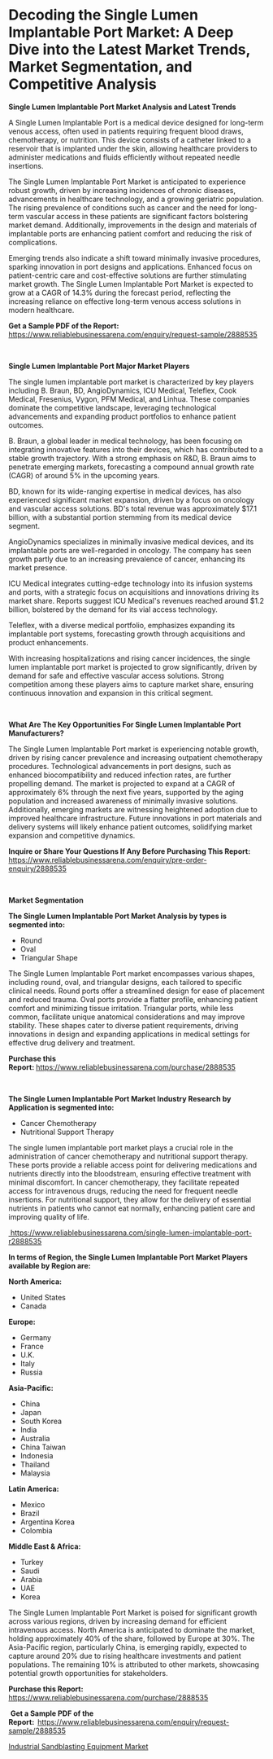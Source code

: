 <p><h1>Decoding the Single Lumen Implantable Port Market: A Deep Dive into the Latest Market Trends, Market Segmentation, and Competitive Analysis</h1></p><p><strong>Single Lumen Implantable Port Market Analysis and Latest Trends</strong></p>
<p><p>A Single Lumen Implantable Port is a medical device designed for long-term venous access, often used in patients requiring frequent blood draws, chemotherapy, or nutrition. This device consists of a catheter linked to a reservoir that is implanted under the skin, allowing healthcare providers to administer medications and fluids efficiently without repeated needle insertions.</p><p>The Single Lumen Implantable Port Market is anticipated to experience robust growth, driven by increasing incidences of chronic diseases, advancements in healthcare technology, and a growing geriatric population. The rising prevalence of conditions such as cancer and the need for long-term vascular access in these patients are significant factors bolstering market demand. Additionally, improvements in the design and materials of implantable ports are enhancing patient comfort and reducing the risk of complications.</p><p>Emerging trends also indicate a shift toward minimally invasive procedures, sparking innovation in port designs and applications. Enhanced focus on patient-centric care and cost-effective solutions are further stimulating market growth. The Single Lumen Implantable Port Market is expected to grow at a CAGR of 14.3% during the forecast period, reflecting the increasing reliance on effective long-term venous access solutions in modern healthcare.</p></p>
<p><strong>Get a Sample PDF of the Report:&nbsp;</strong> <a href="https://www.reliablebusinessarena.com/enquiry/request-sample/2888535?utm_campaign=3344&utm_medium=2&utm_source=Github&utm_content=ia&utm_term=14032025&utm_id=single-lumen-implantable-port">https://www.reliablebusinessarena.com/enquiry/request-sample/2888535</a></p>
<p>&nbsp;</p>
<p><strong>Single Lumen Implantable Port Major Market Players</strong></p>
<p><p>The single lumen implantable port market is characterized by key players including B. Braun, BD, AngioDynamics, ICU Medical, Teleflex, Cook Medical, Fresenius, Vygon, PFM Medical, and Linhua. These companies dominate the competitive landscape, leveraging technological advancements and expanding product portfolios to enhance patient outcomes.</p><p>B. Braun, a global leader in medical technology, has been focusing on integrating innovative features into their devices, which has contributed to a stable growth trajectory. With a strong emphasis on R&D, B. Braun aims to penetrate emerging markets, forecasting a compound annual growth rate (CAGR) of around 5% in the upcoming years.</p><p>BD, known for its wide-ranging expertise in medical devices, has also experienced significant market expansion, driven by a focus on oncology and vascular access solutions. BD's total revenue was approximately $17.1 billion, with a substantial portion stemming from its medical device segment.</p><p>AngioDynamics specializes in minimally invasive medical devices, and its implantable ports are well-regarded in oncology. The company has seen growth partly due to an increasing prevalence of cancer, enhancing its market presence.</p><p>ICU Medical integrates cutting-edge technology into its infusion systems and ports, with a strategic focus on acquisitions and innovations driving its market share. Reports suggest ICU Medical's revenues reached around $1.2 billion, bolstered by the demand for its vial access technology.</p><p>Teleflex, with a diverse medical portfolio, emphasizes expanding its implantable port systems, forecasting growth through acquisitions and product enhancements.</p><p>With increasing hospitalizations and rising cancer incidences, the single lumen implantable port market is projected to grow significantly, driven by demand for safe and effective vascular access solutions. Strong competition among these players aims to capture market share, ensuring continuous innovation and expansion in this critical segment.</p></p>
<p>&nbsp;</p>
<p><strong>What Are The Key Opportunities For Single Lumen Implantable Port Manufacturers?</strong></p>
<p><p>The Single Lumen Implantable Port market is experiencing notable growth, driven by rising cancer prevalence and increasing outpatient chemotherapy procedures. Technological advancements in port designs, such as enhanced biocompatibility and reduced infection rates, are further propelling demand. The market is projected to expand at a CAGR of approximately 6% through the next five years, supported by the aging population and increased awareness of minimally invasive solutions. Additionally, emerging markets are witnessing heightened adoption due to improved healthcare infrastructure. Future innovations in port materials and delivery systems will likely enhance patient outcomes, solidifying market expansion and competitive dynamics.</p></p>
<p><strong>Inquire or Share Your Questions If Any Before Purchasing This Report:</strong> <a href="https://www.reliablebusinessarena.com/enquiry/pre-order-enquiry/2888535?utm_campaign=3344&utm_medium=2&utm_source=Github&utm_content=ia&utm_term=14032025&utm_id=single-lumen-implantable-port">https://www.reliablebusinessarena.com/enquiry/pre-order-enquiry/2888535</a></p>
<p>&nbsp;</p>
<p><strong>Market Segmentation</strong></p>
<p><strong>The Single Lumen Implantable Port Market Analysis by types is segmented into:</strong></p>
<p><ul><li>Round</li><li>Oval</li><li>Triangular Shape</li></ul></p>
<p><p>The Single Lumen Implantable Port market encompasses various shapes, including round, oval, and triangular designs, each tailored to specific clinical needs. Round ports offer a streamlined design for ease of placement and reduced trauma. Oval ports provide a flatter profile, enhancing patient comfort and minimizing tissue irritation. Triangular ports, while less common, facilitate unique anatomical considerations and may improve stability. These shapes cater to diverse patient requirements, driving innovations in design and expanding applications in medical settings for effective drug delivery and treatment.</p></p>
<p><strong>Purchase this Report:&nbsp;</strong><a href="https://www.reliablebusinessarena.com/purchase/2888535?utm_campaign=3344&utm_medium=2&utm_source=Github&utm_content=ia&utm_term=14032025&utm_id=single-lumen-implantable-port">https://www.reliablebusinessarena.com/purchase/2888535</a></p>
<p>&nbsp;</p>
<p><strong>The Single Lumen Implantable Port Market Industry Research by Application is segmented into:</strong></p>
<p><ul><li>Cancer Chemotherapy</li><li>Nutritional Support Therapy</li></ul></p>
<p><p>The single lumen implantable port market plays a crucial role in the administration of cancer chemotherapy and nutritional support therapy. These ports provide a reliable access point for delivering medications and nutrients directly into the bloodstream, ensuring effective treatment with minimal discomfort. In cancer chemotherapy, they facilitate repeated access for intravenous drugs, reducing the need for frequent needle insertions. For nutritional support, they allow for the delivery of essential nutrients in patients who cannot eat normally, enhancing patient care and improving quality of life.</p></p>
<p><a href="https://www.reliablebusinessarena.com/single-lumen-implantable-port-r2888535?utm_campaign=3344&utm_medium=2&utm_source=Github&utm_content=ia&utm_term=14032025&utm_id=single-lumen-implantable-port">&nbsp;https://www.reliablebusinessarena.com/single-lumen-implantable-port-r2888535</a></p>
<p><strong>In terms of Region, the Single Lumen Implantable Port Market Players available by Region are:</strong></p>
<p>
    <p> <strong> North America: </strong>
        <ul>
            <li>United States</li>
            <li>Canada</li>
        </ul>
        </p> 
    <p> <strong> Europe: </strong>
        <ul>
            <li>Germany</li>
            <li>France</li>
            <li>U.K.</li>
            <li>Italy</li>
            <li>Russia</li>
        </ul>
        </p> 
    <p> <strong> Asia-Pacific: </strong>
        <ul>
            <li>China</li>
            <li>Japan</li>
            <li>South Korea</li>
            <li>India</li>
            <li>Australia</li>
            <li>China Taiwan</li>
            <li>Indonesia</li>
            <li>Thailand</li>
            <li>Malaysia</li>
        </ul>
        </p> 
    <p> <strong> Latin America: </strong>
        <ul>
            <li>Mexico</li>
            <li>Brazil</li>
            <li>Argentina Korea</li>
            <li>Colombia</li>
        </ul>
        </p> 
    <p> <strong> Middle East & Africa: </strong>
        <ul>
            <li>Turkey</li>
            <li>Saudi</li>
            <li>Arabia</li>
            <li>UAE</li>
            <li>Korea</li>
        </ul>
    </p>
    </p>
<p><p>The Single Lumen Implantable Port Market is poised for significant growth across various regions, driven by increasing demand for efficient intravenous access. North America is anticipated to dominate the market, holding approximately 40% of the share, followed by Europe at 30%. The Asia-Pacific region, particularly China, is emerging rapidly, expected to capture around 20% due to rising healthcare investments and patient populations. The remaining 10% is attributed to other markets, showcasing potential growth opportunities for stakeholders.</p></p>
<p><strong>Purchase this Report: </strong><a href="https://www.reliablebusinessarena.com/purchase/2888535?utm_campaign=3344&utm_medium=2&utm_source=Github&utm_content=ia&utm_term=14032025&utm_id=single-lumen-implantable-port">https://www.reliablebusinessarena.com/purchase/2888535</a></p>
<p>&nbsp;<strong>Get a Sample PDF of the Report:&nbsp;&nbsp;</strong><a href="https://www.reliablebusinessarena.com/enquiry/request-sample/2888535?utm_campaign=3344&utm_medium=2&utm_source=Github&utm_content=ia&utm_term=14032025&utm_id=single-lumen-implantable-port">https://www.reliablebusinessarena.com/enquiry/request-sample/2888535</a></p>
<p><strong></strong></p>
<p><p><a href="https://github.com/wynonachirei9/Market-Research-Report-List-1/blob/main/industrial-sandblasting-equipment-market.md?utm_campaign=3344&utm_medium=2&utm_source=Github&utm_content=ia&utm_term=14032025&utm_id=single-lumen-implantable-port">Industrial Sandblasting Equipment Market</a></p></p>